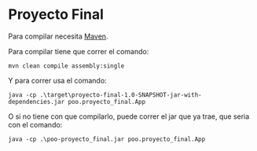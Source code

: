 Proyecto Final
==============

Para compilar necesita [Maven](https://maven.apache.org/).

Para compilar tiene que correr el comando:

```
mvn clean compile assembly:single
```

Y para correr usa el comando:

```
java -cp .\target\proyecto-final-1.0-SNAPSHOT-jar-with-dependencies.jar poo.proyecto_final.App
```

O si no tiene con que compilarlo, puede correr el jar que ya trae, que seria
con el comando:

```
java -cp .\poo-proyecto_final.jar poo.proyecto_final.App
```
